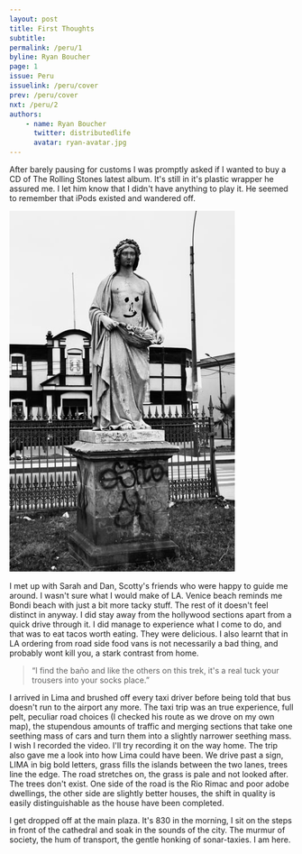```yaml
---
layout: post
title: First Thoughts
subtitle: 
permalink: /peru/1
byline: Ryan Boucher
page: 1
issue: Peru
issuelink: /peru/cover
prev: /peru/cover
nxt: /peru/2
authors:
    - name: Ryan Boucher
      twitter: distributedlife
      avatar: ryan-avatar.jpg
---
```

After barely pausing for customs I was promptly asked if I wanted to buy a CD of The Rolling Stones latest album. It's still in it's plastic wrapper he assured me. I let him know that I didn't have anything to play it. He seemed to remember that iPods existed and wandered off.

![Statue with Graphitti in Lima](/images/peru/lima.jpg)

I met up with Sarah and Dan, Scotty's friends who were happy to guide me around. I wasn't sure what I would make of LA. Venice beach reminds me Bondi beach with just a bit more tacky stuff. The rest of it doesn't feel distinct in anyway. I did stay away from the hollywood sections apart from a quick drive through it. I did manage to experience what I come to do, and that was to eat tacos worth eating. They were delicious. I also learnt that in LA ordering from road side food vans is not necessarily a bad thing, and probably wont kill you, a stark contrast from home.

> “I find the baño and like the others on this trek, it's a real tuck your trousers into your socks place.”

I arrived in Lima and brushed off every taxi driver before being told that bus doesn't run to the airport any more. The taxi trip was an true experience, full pelt, peculiar road choices (I checked his route as we drove on my own map), the stupendous amounts of traffic and merging sections that take one seething mass of cars and turn them into a slightly narrower seething mass. I wish I recorded the video. I'll try recording it on the way home. The trip also gave me a look into how Lima could have been. We drive past a sign, LIMA in big bold letters, grass fills the islands between the two lanes, trees line the edge. The road stretches on, the grass is pale and not looked after. The trees don't exist. One side of the road is the Rio Rimac and poor adobe dwellings, the other side are slightly better houses, the shift in quality is easily distinguishable as the house have been completed.

I get dropped off at the main plaza. It's 830 in the morning, I sit on the steps in front of the cathedral and soak in the sounds of the city. The murmur of society, the hum of transport, the gentle honking of sonar-taxies. I am here.